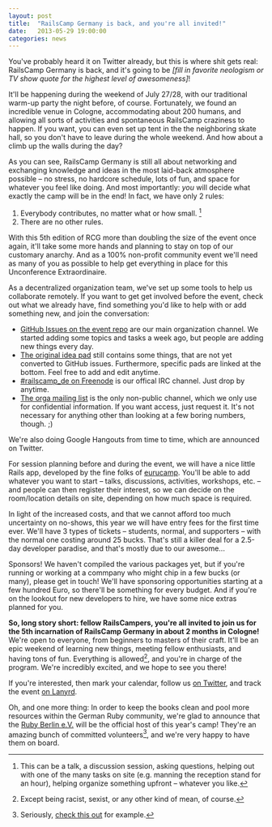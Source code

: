 ```yaml
---
layout: post
title:  "RailsCamp Germany is back, and you're all invited!"
date:   2013-05-29 19:00:00
categories: news
---
```


You've probably heard it on Twitter already, but this is where shit gets real:
RailsCamp Germany is back, and it's going to be *\[fill in favorite neologism or
TV show quote for the highest level of awesomeness\]*!

It'll be happening during the weekend of July 27/28, with our traditional
warm-up party the night before, of course. Fortunately, we found an incredible
venue in Cologne, accommodating about 200 humans, and allowing all sorts of
activities and spontaneous RailsCamp craziness to happen. If you want, you can
even set up tent in the the neighboring skate hall, so you don't have to leave
during the whole weekend. And how about a climb up the walls during the day?

As you can see, RailsCamp Germany is still all about networking and exchanging
knowledge and ideas in the most laid-back atmosphere possible – no stress, no
hardcore schedule, lots of fun, and space for whatever you feel like doing. And
most importantly: *you* will decide what exactly the camp will be in the end! In
fact, we have only 2 rules:

1. Everybody contributes, no matter what or how small. [^foot-1]
2. There are no other rules.

With this 5th edition of RCG more than doubling the size of the event once
again, it'll take some more hands and planning to stay on top of our customary
anarchy. And as a 100% non-profit community event we'll need as many of you as
possible to help get everything in place for this Unconference Extraordinaire.

As a decentralized organization team, we've set up some tools to help us
collaborate remotely. If you want to get get involved before the event, check
out what we already have, find something you'd like to help with or add
something new, and join the conversation:

* [GitHub Issues on the event
  repo](https://github.com/railscamp/railscamp-germany-2013/issues?state=open)
  are our main organization channel. We started adding some topics and tasks a
  week ago, but people are adding new things every day.
* [The original idea pad](http://titanpad.com/BUX3ZVllLt) still contains some
  things, that are not yet converted to GitHub issues. Furthermore, specific
  pads are linked at the bottom. Feel free to add and edit anytime.
* [#railscamp_de on Freenode](irc://irc.freenode.net:7000/railcamp_de) is our
  offical IRC channel. Just drop by anytime.
* [The orga mailing list](https://groups.google.com/forum/#!forum/railscamp2013)
  is the only non-public channel, which we only use for confidential
  information. If you want access, just request it. It's not necessary for
  anything other than looking at a few boring numbers, though. ;)

We're also doing Google Hangouts from time to time, which are announced on
Twitter.

For session planning before and during the event, we will have a nice little
Rails app, developed by the fine folks of [eurucamp](http://2013.eurucamp.org/).
You'll be able to add whatever you want to start – talks, discussions,
activities, workshops, etc. – and people can then register their interest, so we
can decide on the room/location details on site, depending on how much space is
required.

In light of the increased costs, and that we cannot afford too much uncertainty
on no-shows, this year we will have entry fees for the first time ever. We'll
have 3 types of tickets – students, normal, and supporters – with the normal one
costing around 25 bucks. That's still a killer deal for a 2.5-day developer
paradise, and that's mostly due to our awesome...

Sponsors! We haven't compiled the various packages yet, but if you're running or
working at a commpany who might chip in a few bucks (or many), please get in
touch! We'll have sponsoring opportunities starting at a few hundred Euro, so
there'll be something for every budget. And if you're on the lookout for new
developers to hire, we have some nice extras planned for you.

**So, long story short: fellow RailsCampers, you're all invited to join us for
the 5th incarnation of RailsCamp Germany in about 2 months in Cologne!** We're
open to everyone, from beginners to masters of their craft. It'll be an epic
weekend of learning new things, meeting fellow enthusiasts, and having tons of
fun. Everything is allowed[^foot-3], and you're in charge of the program. We're
incredibly excited, and we hope to see you there!

If you're interested, then mark your calendar, follow us <a
href="https://twitter.com/railscamp_de">on Twitter</a>, and track the event <a
href="http://lanyrd.com/2013/rcg13/">on Lanyrd</a>.

Oh, and one more thing: In order to keep the books clean and pool more resources within
the German Ruby community, we're glad to announce that the [Ruby Berlin
e.V.](http://rubyberlin.org) will be the official host of this year's camp!
They're an amazing bunch of committed volunteers[^foot-2], and we're very happy
to have them on board.

[^foot-1]: This can be a talk, a discussion session, asking questions, helping out
with one of the many tasks on site (e.g. manning the reception stand for an
hour), helping organize something upfront – whatever you like.

[^foot-2]: Seriously, [check this out](https://twitter.com/railscamp_de/status/339386679498530817) for example.

[^foot-3]: Except being racist, sexist, or any other kind of mean, of course.
